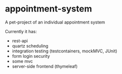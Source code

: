 # appointment-system

A pet-project of an individual appointment system

Currently it has:
- rest-api
- quartz scheduling
- integration testing (testcontainers, mockMVC, JUnit)
- form login security
- some mvc
- server-side frontend (thymeleaf)


